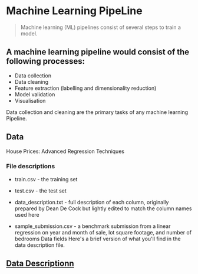 # Machine Learning PipeLine

> Machine learning (ML) pipelines consist of several steps to train a model.

## A machine learning pipeline would consist of the following processes:

- Data collection
- Data cleaning
- Feature extraction (labelling and dimensionality reduction)
- Model validation
- Visualisation

Data collection and cleaning are the primary tasks of any machine learning Pipeline.

## Data

House Prices: Advanced Regression Techniques

### File descriptions

- train.csv - the training set
  
- test.csv - the test set
  
- data_description.txt - full description of each column, originally prepared by Dean De Cock but lightly edited to match the column names used here

- sample_submission.csv - a benchmark submission from a linear regression on year and month of sale, lot square footage, and number of bedrooms
Data fields
Here's a brief version of what you'll find in the data description file.


## [Data Descriptionn]() 

